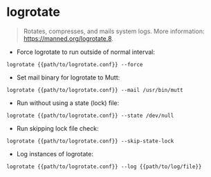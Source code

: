 # logrotate

> Rotates, compresses, and mails system logs.
> More information: <https://manned.org/logrotate.8>.

- Force logrotate to run outside of normal interval:

`logrotate {{path/to/logrotate.conf}} --force`

- Set mail binary for logrotate to Mutt:

`logrotate {{path/to/logrotate.conf}} --mail /usr/bin/mutt`

- Run without using a state (lock) file:

`logrotate {{path/to/logrotate.conf}} --state /dev/null`

- Run skipping lock file check:

`logrotate {{path/to/logrotate.conf}} --skip-state-lock`

- Log instances of logrotate:

`logrotate {{path/to/logrotate.conf}} --log {{path/to/log/file}}`
